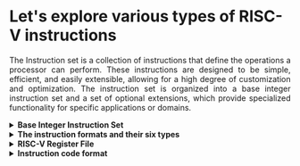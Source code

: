 # Let's explore various types of RISC-V instructions

<p align="justify">The Instruction set is a collection of instructions that define the operations a processor can perform. 
These instructions are designed to be simple, efficient, and easily extensible, allowing for a high degree of customization and optimization.
The instruction set is organized into a base integer instruction set and a set of optional extensions, which provide specialized functionality for specific applications or domains.</p>

<details>
<summary><b>Base Integer Instruction Set</b></summary>
<br>
<p align="justify">The base integer instruction set, also known as the "RV32I" or "RV64I" instruction set, depending on the address space size, provides the core functionality required for general-purpose computing. It includes instructions for <ol><li>arithmetic</li><li>logical</li><li>control operations</li><li>memory access and manipulation</li></ol>. The base integer instruction set is designed to be minimal and efficient, adhering to the principles of reduced instruction set computing (RISC).</p>
</details>
<details>
  <summary><b>The instruction formats and their six types</b></summary>
  <br>
<p align="justify">RISC-V instructions are encoded using a fixed-length 32-bit format, which simplifies decoding and execution. The instruction formats are categorized into six types: R, I, S, B, U, and J. Each format serves a specific purpose and has a unique encoding structure:</p>
<ul><li><b>R-type instructions:</b></li> Used for register-to-register operations, such as arithmetic and logical operations. They include three register operands: two source registers and one destination register. Eg:- add (Add 2 registers and store results in another)
<li><b>I-type instructions:</b></li> Used for immediate operations, such as arithmetic and logical operations with an immediate value. They include two register operands and a 12-bit immediate value. Eg:- li (Load immediate value)
<li><b>S-type instructions:</b></li> Used for store operations, which store data from a register to memory. They include two register operands and a 12-bit immediate value for the memory address offset. Eg:- sw (store the value in register)
<li><b>B-type instructions:</b></li> Used for conditional branch operations, which transfer control to a different instruction based on a condition. They include two register operands and a 12-bit immediate value for the branch target address. Eg:- beq (compare and label)
<li><b>U-type instructions:</b></li> Used for operations with a 20-bit immediate value, such as loading a 20-bit constant into a register or setting the upper 20 bits of a register. Eg:- lui (load upper immediate value)
<li><b>J-type instructions:</b></li> Used for unconditional jump operations, which transfer control to a different instruction unconditionally. They include one register operand and a 20-bit immediate value for the jump target address. Eg:- J (jump)</ul>
<br>
 
 [For more information read The RISC-V Instruction Set Manual](https://drive.google.com/file/d/1p2O-sJGlOw3o57nqzbgWeEMJ22KzKdrN/view?usp=sharing)
</details>

 <details>
<summary><b>RISC-V Register File</b></summary>
   <br>
<p align="justify">The RISC-V register file is a key component of the RISC-V architecture, providing a set of storage locations for holding data during the execution of instructions. The register file is organized into a set of integer registers and floating-point registers, depending on the extensions implemented in the processor. Registers play a crucial role in the RISC-V architecture, as they enable fast access to data and help improve the performance and efficiency of the processor.</p>

<details>
	<summary><b> Integer Registers </b></summary>
  <br>
<p align="justify">The integer registers in the RISC-V architecture are used for storing and manipulating integer values during the execution of instructions. You can perform operations such as addition, subtraction, multiplication, division, bit manipulation, and comparisons using these registers. There are 32 integer registers in the RV32I base integer instruction set, and 32 or 64 integer registers in the RV64I base integer instruction set, depending on the address space size. Each register is 32 bits wide in the RV32I ISA and 64 bits wide in the RV64I ISA.</p>

<p>The integer registers are named using a convention that indicates their intended usage, although they can be used for any purpose, as they are general-purpose registers. The naming convention is as follows:</p>

- x0: This register is hardwired to the value 0 and cannot be modified.
- x1-x31: These registers are general-purpose registers, with some having specific names to indicate their intended usage, such as:
  - ra (x1): Return address register, used for storing the return address in function calls.
  - sp (x2): Stack pointer register, used for managing the stack.
  - gp (x3): Global pointer register, used for accessing global data.
  - tp (x4): Thread pointer register, used for thread-local storage.
  - t0-t6 (x5-x11): Temporary registers, used for holding intermediate values during calculations.
  - a0-a7 (x10-x17): Argument registers, used for passing function arguments.
  - s0-s11 (x8, x9, x18-x27): Saved registers, used for preserving values across function calls.
  - t3-t6 (x28-x31): Additional temporary registers.
<p>By providing a set of integer registers with a well-defined naming convention, the RISC-V architecture enables efficient execution of integer operations and simplifies the development of compilers and other software tools that generate code for the processor.</p>

</details>

 </details>

<details>
<summary><b>Instruction code format </b></summary>
	<br>
	![instruction code formats](https://github.com/zakirhussaingit/vlsiriscv/assets/159747370/9f28d993-3495-4399-8513-2f97270c2ab5)

</details>

